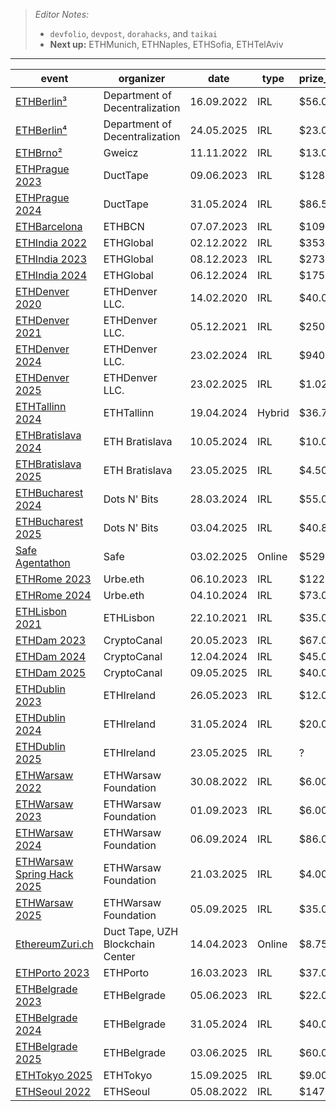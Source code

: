 > *Editor Notes:*
>
> - `devfolio`, `devpost`, `dorahacks`, and `taikai`
> - **Next up:** ETHMunich, ETHNaples, ETHSofia, ETHTelAviv

---

| **event**     | **organizer**            | **date** | **type**     | **prize\_pool\_usd** | **total\_hackers** | **total\_submissions** | **privacy\_submissions** |
| ------------- | ------------------------ | -------- | ------------ | -------------------- | ------------------ | ---------------------- | ------------------------ |
| [ETHBerlin³](https://ethberlin.ooo/) | Department of Decentralization | 16.09.2022 | IRL | $56.000 | ? | [100](https://ethberlin.devfolio.co/projects) | 17 |
| [ETHBerlin⁴](https://ethberlin.ooo/) | Department of Decentralization | 24.05.2025 | IRL | $23.000 | ? | [?](https://projects.ethberlin.org/) | ? |
| [ETHBrno²](https://ethbrno.cz/) | Gweicz | 11.11.2022 | IRL | $13.000 | ? | [13](https://ethbrno.devfolio.co/projects) | 2 |
| [ETHPrague 2023](https://ethprague.com/) | DuctTape | 09.06.2023 | IRL | $128.400 | ? | [95](https://ethprague2023.devfolio.co/projects) | 7 |
| [ETHPrague 2024](https://ethprague.com/) | DuctTape | 31.05.2024 | IRL | $86.500 | ? | [46](https://ethprague2024.devfolio.co/projects) | 1 |
| [ETHBarcelona](https://www.ethbarcelona.com/) | ETHBCN | 07.07.2023 | IRL | $109.350 | ? | [46](https://ethbarcelona.devfolio.co/projects) | 1 |
| [ETHIndia 2022](https://ethindia.co/) | ETHGlobal | 02.12.2022 | IRL | $353.912 | ? | [462](https://ethindia2022.devfolio.co/projects) | 10 |
| [ETHIndia 2023](https://ethindia.co/) | ETHGlobal | 08.12.2023 | IRL | $273.000 | ? | [482](https://ethindia2023.devfolio.co/projects) | 23 |
| [ETHIndia 2024](https://ethindia.co/) | ETHGlobal | 06.12.2024 | IRL | $175.000 | ? | [275](https://ethindia2024.devfolio.co/projects) | 14 |
| [ETHDenver 2020](https://www.ethdenver.com/) | ETHDenver LLC. | 14.02.2020 | IRL | $40.000 | ? | [19](https://ethdenver.devfolio.co/projects) | 1 |
| [ETHDenver 2021](https://www.ethdenver.com/) | ETHDenver LLC. | 05.12.2021 | IRL | $250.000 | ? | [86](https://ethdenver2021.devfolio.co/projects) | 0 |
| [ETHDenver 2024](https://www.ethdenver.com/) | ETHDenver LLC. | 23.02.2024 | IRL | $940.280 | ? | [211](https://ethdenver2024.devfolio.co/projects) | 6 |
| [ETHDenver 2025](https://www.ethdenver.com/) | ETHDenver LLC. | 23.02.2025 | IRL | $1.029.833 | ? | [227](https://ethdenver2025.devfolio.co/projects) | 2 |
| [ETHTallinn 2024](https://ethtallinn.org/) | ETHTallinn | 19.04.2024 | Hybrid | $36.776 | ? | [18](https://ethtallinn2024.devfolio.co/projects) | 1 |
| [ETHBratislava 2024](https://ethbratislava.com/) | ETH Bratislava | 10.05.2024 | IRL | $10.000 | ? | [5](https://ethbratislava2024.devfolio.co/projects) | 0 |
| [ETHBratislava 2025](https://ethbratislava.com/) | ETH Bratislava | 23.05.2025 | IRL | $4.500 | 54 | [11](https://dorahacks.io/hackathon/ethbratislava/buidl) | 0 |
| [ETHBucharest 2024](https://ethbucharest.ro/) | Dots N' Bits | 28.03.2024 | IRL | $55.000 | 127 | [22](https://dorahacks.io/hackathon/ethbucharest/buidl) | 3 |
| [ETHBucharest 2025](https://ethbucharest.ro/) | Dots N' Bits | 03.04.2025 | IRL | $40.850 | 109 | [35](https://dorahacks.io/hackathon/ethbucharest2025/buidl) | 2 |
| [Safe Agentathon](https://agentathon.ai/) | Safe | 03.02.2025 | Online | $529.500 | ? | [191](https://safe-agents.devfolio.co/projects) | 2 |
| [ETHRome 2023](https://www.ethrome.org/) | Urbe.eth | 06.10.2023 | IRL | $122.500 | 132 | [40](https://taikai.network/ethrome/hackathons/ethrome-23/projects) | 18 |
| [ETHRome 2024](https://www.ethrome.org/) | Urbe.eth | 04.10.2024 | IRL | $73.000 | 118 | [34](https://taikai.network/ethrome/hackathons/ethrome-24/projects) | 23 |
| [ETHLisbon 2021](https://ethlisbon.org/) | ETHLisbon | 22.10.2021 | IRL | $35.000 | 232 | [64](https://ethlisbon.devpost.com/project-gallery) | 1 |
| [ETHDam 2023](https://www.ethdam.com/hackathon) | CryptoCanal | 20.05.2023 | IRL | $67.000 | 237 | [43](https://taikai.network/cryptocanal/hackathons/ethdam/projects) | 22 |
| [ETHDam 2024](https://www.ethdam.com/hackathon) | CryptoCanal | 12.04.2024 | IRL | $45.000 | 382 | [51](https://taikai.network/cryptocanal/hackathons/ethdam2024/projects) | 32 |
| [ETHDam 2025](https://www.ethdam.com/hackathon) | CryptoCanal | 09.05.2025 | IRL | $40.000 | 276 | [33](https://taikai.network/cryptocanal/hackathons/ethdam2025/projects) | 15 |
| [ETHDublin 2023](https://www.ethdublin.io/) | ETHIreland | 26.05.2023 | IRL | $12.000 | 84 | [15](https://taikai.network/en/ethireland/hackathons/ethdublin23hack/projects) | 0 |
| [ETHDublin 2024](https://www.ethdublin.io/) | ETHIreland | 31.05.2024 | IRL | $20.000 | 57 | [13](https://taikai.network/en/ethireland/hackathons/ethdubs2024/projects) | 2 |
| [ETHDublin 2025](https://www.ethdublin.io/) | ETHIreland | 23.05.2025 | IRL | ? | ? | ? | ? |
| [ETHWarsaw 2022](https://www.ethwarsaw.dev/) | ETHWarsaw Foundation | 30.08.2022 | IRL | $6.000 | 106 | [31](https://ethwarsaw.devpost.com/project-gallery) | 1 |
| [ETHWarsaw 2023](https://www.ethwarsaw.dev/) | ETHWarsaw Foundation | 01.09.2023 | IRL | $6.000 | 127 | [44](https://ethwarsaw-2023.devpost.com/project-gallery) | 1 |
| [ETHWarsaw 2024](https://www.ethwarsaw.dev/) | ETHWarsaw Foundation | 06.09.2024 | IRL | $86.000 | ? | [48](https://ethwarsaw-hackathon-2024.devfolio.co/projects) | 2 |
| [ETHWarsaw Spring Hack 2025](https://www.ethwarsaw.dev/) | ETHWarsaw Foundation | 21.03.2025 | IRL | $4.000 | 33 | [8](https://taikai.network/en/ethwarsaw/hackathons/spring-hack-2025/projects) | 1 |
| [ETHWarsaw 2025](https://www.ethwarsaw.dev/) | ETHWarsaw Foundation | 05.09.2025 | IRL | $35.000 | 114 | [42](https://taikai.network/en/ethwarsaw/hackathons/ethwarsaw-2025/projects) | 1 |
| [EthereumZuri.ch](https://2023.ethereumzuri.ch/) | Duct Tape, UZH Blockchain Center | 14.04.2023 | Online | $8.750 | ? | [16](https://ethereumzurich.devfolio.co/projects) | 1 |
| [ETHPorto 2023](https://ethporto.org/) | ETHPorto | 16.03.2023 | IRL | $37.000 | 270 | [30](https://taikai.network/en/ethporto/hackathons/ethportohackathon2023/projects) | 3 |
| [ETHBelgrade 2023](https://ethbelgrade.rs/) | ETHBelgrade | 05.06.2023 | IRL | $22.000 | 96 | [23](https://taikai.network/en/ethbelgrade/hackathons/hackathon-2023/projects) | 0 |
| [ETHBelgrade 2024](https://ethbelgrade.rs/) | ETHBelgrade | 31.05.2024 | IRL | $40.000 | 194 | [34](https://taikai.network/en/ethbelgrade/hackathons/eth-belgrade-hackathon-2024/projects) | 0 |
| [ETHBelgrade 2025](https://ethbelgrade.rs/) | ETHBelgrade | 03.06.2025 | IRL | $60.000 | 284 | [20](https://taikai.network/ethbelgrade/hackathons/eth-belgrade-hackathon-3/projects) | 3 |
| [ETHTokyo 2025](https://ethtokyo.org/) | ETHTokyo | 15.09.2025 | IRL | $9.000 | 124 | [41](https://taikai.network/ethtokyo/hackathons/hackathon-2025/projects) | 9 |
| [ETHSeoul 2022](https://2022.ethseoul.org/) | ETHSeoul | 05.08.2022 | IRL | $147.500 | ? | [23](https://ethseoul.devfolio.co/projects) | 3 |
